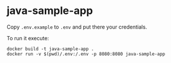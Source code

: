# java-sample-app

Copy `.env.example` to `.env` and put there your credentials.

To run it execute:

```
docker build -t java-sample-app .
docker run -v $(pwd)/.env:/.env -p 8080:8080 java-sample-app 
```
